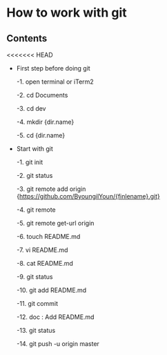 # How to work with git


## Contents
<<<<<<< HEAD
- First step before doing git

     -1. open terminal or iTerm2

     -2. cd Documents
 
     -3. cd dev 

     -4. mkdir {dir.name} 

     -5. cd {dir.name}

- Start with git 

     -1. git init

     -2. git status 

     -3. git remote add origin {https://github.com/ByoungilYoun/{finlename}.git}

     -4. git remote

     -5. git remote get-url origin

     -6. touch README.md

     -7. vi README.md

     -8. cat README.md 

     -9. git status

     -10. git add README.md

     -11. git commit

     -12. doc : Add README.md

     -13. git status

     -14. git push -u origin master 


